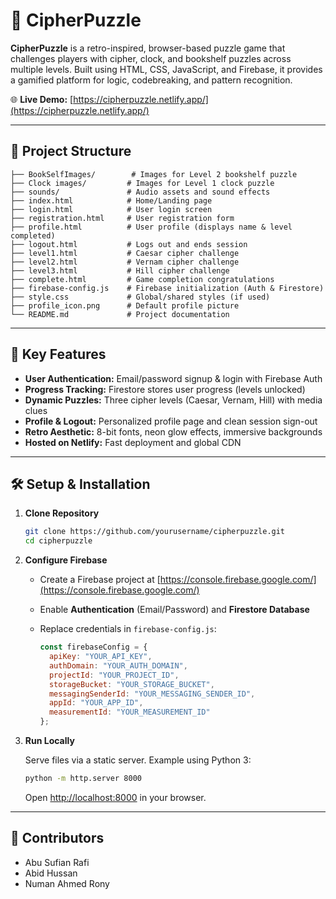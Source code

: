 # 🔐 CipherPuzzle

**CipherPuzzle** is a retro-inspired, browser-based puzzle game that challenges players with cipher, clock, and bookshelf puzzles across multiple levels. Built using HTML, CSS, JavaScript, and Firebase, it provides a gamified platform for logic, codebreaking, and pattern recognition.

🌐 **Live Demo:** [https://cipherpuzzle.netlify.app/](https://cipherpuzzle.netlify.app/)

---

## 📁 Project Structure

```
├── BookSelfImages/        # Images for Level 2 bookshelf puzzle
├── Clock images/         # Images for Level 1 clock puzzle
├── sounds/               # Audio assets and sound effects
├── index.html            # Home/Landing page
├── login.html            # User login screen
├── registration.html     # User registration form
├── profile.html          # User profile (displays name & level completed)
├── logout.html           # Logs out and ends session
├── level1.html           # Caesar cipher challenge
├── level2.html           # Vernam cipher challenge
├── level3.html           # Hill cipher challenge
├── complete.html         # Game completion congratulations
├── firebase-config.js    # Firebase initialization (Auth & Firestore)
├── style.css             # Global/shared styles (if used)
├── profile_icon.png      # Default profile picture
└── README.md             # Project documentation
```

---

## 🚀 Key Features

* **User Authentication:** Email/password signup & login with Firebase Auth
* **Progress Tracking:** Firestore stores user progress (levels unlocked)
* **Dynamic Puzzles:** Three cipher levels (Caesar, Vernam, Hill) with media clues
* **Profile & Logout:** Personalized profile page and clean session sign-out
* **Retro Aesthetic:** 8-bit fonts, neon glow effects, immersive backgrounds
* **Hosted on Netlify:** Fast deployment and global CDN

---

## 🛠️ Setup & Installation

1. **Clone Repository**

   ```bash
   git clone https://github.com/yourusername/cipherpuzzle.git
   cd cipherpuzzle
   ```

2. **Configure Firebase**

   * Create a Firebase project at [https://console.firebase.google.com/](https://console.firebase.google.com/)
   * Enable **Authentication** (Email/Password) and **Firestore Database**
   * Replace credentials in `firebase-config.js`:

     ```js
     const firebaseConfig = {
       apiKey: "YOUR_API_KEY",
       authDomain: "YOUR_AUTH_DOMAIN",
       projectId: "YOUR_PROJECT_ID",
       storageBucket: "YOUR_STORAGE_BUCKET",
       messagingSenderId: "YOUR_MESSAGING_SENDER_ID",
       appId: "YOUR_APP_ID",
       measurementId: "YOUR_MEASUREMENT_ID"
     };
     ```

3. **Run Locally**

   Serve files via a static server. Example using Python 3:

   ```bash
   python -m http.server 8000
   ```

   Open [http://localhost:8000](http://localhost:8000) in your browser.

---

## 👥 Contributors

* Abu Sufian Rafi
* Abid Hussan
* Numan Ahmed Rony

